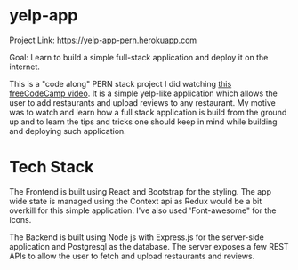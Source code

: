 # yelp-app

Project Link: https://yelp-app-pern.herokuapp.com

Goal: Learn to build a simple full-stack application and deploy it on the internet.

This is a "code along" PERN stack project I did watching [this freeCodeCamp video](https://www.youtube.com/watch?v=ldYcgPKEZC8&t=1091s). It is a simple yelp-like application which allows the user to add restaurants and upload reviews to any restaurant. My motive was to watch and learn how a full stack application is build from the ground up and to learn the tips and tricks one should keep in mind while building and deploying such application. 

# Tech Stack

The Frontend is built using React and Bootstrap for the styling. The app wide state is managed using the Context api as Redux would be a bit overkill for this simple application. I've also used 'Font-awesome" for the icons. 

The Backend is built using Node js with Express.js for the server-side application and Postgresql as the database. The server exposes a few REST APIs to allow the user to fetch and upload restaurants and reviews. 

